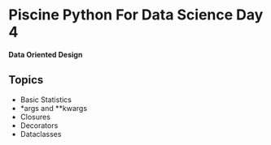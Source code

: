 # Piscine Python For Data Science Day 4
**Data Oriented Design**

## Topics
* Basic Statistics
* *args and **kwargs
* Closures
* Decorators
* Dataclasses